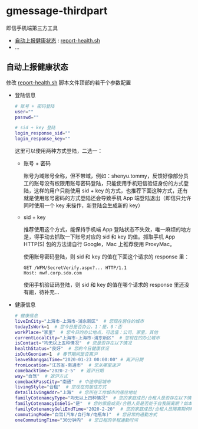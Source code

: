 # gmessage-thirdpart
即信手机端第三方工具


* [自动上报健康状态](#自动上报健康状态) : [report-health.sh](./report-health.sh)
* ...

## 自动上报健康状态

修改 [report-health.sh](./report-health.sh) 脚本文件顶部的若干个参数配置

* 登陆信息

    ```bash
    # 账号 + 密码登陆
    user=""
    passwd=""

    # sid + key 登陆
    login_response_sid=""
    login_response_key=""
    ```


    这里可以使用两种方式登陆，二选一：

    * 账号 + 密码

        账号为域账号全称，但不带域，例如：shenyu.tommy，反馈好像部分员工的账号没有权限用账号密码登陆，只能使用手机短信验证身份的方式登陆，这样的用户只能使用 sid + key 的方式，也推荐下面这种方式，还有就是使用账号密码的方式登陆还会导致手机 App 端登陆退出（即信只允许同时使用一个 key 来操作，新登陆会生成新的 key）

    * sid + key

        推荐使用这个方式，能保持手机端 App 登陆状态不失效，唯一麻烦的地方是，得手动去抓取一下账号对应的 sid 和 key 的值。抓取手机 App HTTP(S) 包的方法请自行 Google，Mac 上推荐使用 ProxyMac。

        使用账号密码登陆，则 sid 和 key 的值在下面这个请求的 response 里：

        ```HTTP
        GET /WFM/SecretVerify.aspx?... HTTP/1.1
        Host: mwf.corp.sdo.com
        ```
 
        使用手机验证码登陆，则 sid 和 key 的值在哪个请求的 response 里还没有跑，待补充...

* 健康信息

    ```bash
    # 健康信息
    liveInCity="上海市-上海市-浦东新区"  # 您现在居住的城市
    todayIsWork=1  # 您今日是否办公，1：是，0：否
    workPlace="家里"  # 您今日的办公地点，可选值：公司，家里，其他
    currentLocalCity="上海市-上海市-浦东新区"  # 您现在的办公城市
    isContact="均无以上五种情况"  # 您是否存在以下情况
    healthStatus="良好"  # 您的今日健康状况
    isOutGuonian=1  # 春节期间是否离沪
    leaveShanggaiTime="2020-01-23 00:00:00" # 离沪日期
    fromLocation="江苏省-南通市"  # 您从哪里返沪
    comebackTime="2020-2-5"  # 返沪日期
    way="自驾"  # 返沪方式
    comebackPassCity="南通"  # 中途停留城市
    livingStyle="合租"  # 您现在的居住方式
    detailLivingAddr="上海"  # 您所在工作城市的居住地址
    familyCotenancyType="均无以上四种情况"  # 您的家庭成员/合租人是否存在以下情况？如本人居住，则选择均无以上四种情况
    familyCotenancyIsGeli="是"  # 您的家庭成员/合租人员是否处于自我隔离期？如本人居住，择选否
    familyCotenancyGeliEndTime="2020-2-20"  # 您的家庭成员/合租人员隔离期何时结束？
    commutingMode="自驾(汽车/自行车/电瓶车)"  # 您日常的通勤方式
    oneCommutingTime="30分钟内"  # 您日程的单程通勤时间

    ```
